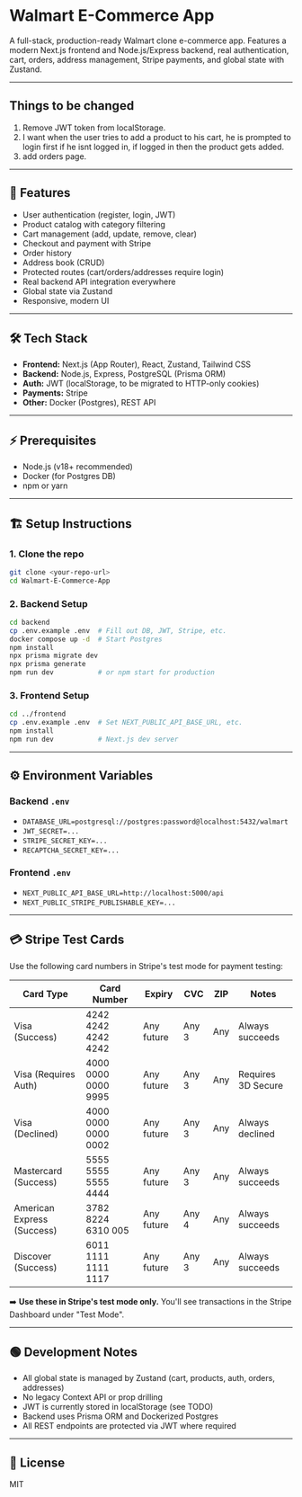 # Walmart E-Commerce App

A full-stack, production-ready Walmart clone e-commerce app. Features a modern Next.js frontend and Node.js/Express backend, real authentication, cart, orders, address management, Stripe payments, and global state with Zustand.

---

## Things to be changed

1. Remove JWT token from localStorage.
2. I want when the user tries to add a product to his cart, he is prompted to login first if he isnt logged in, if logged in then the product gets added.
3. add orders page.

---

## 🚀 Features
- User authentication (register, login, JWT)
- Product catalog with category filtering
- Cart management (add, update, remove, clear)
- Checkout and payment with Stripe
- Order history
- Address book (CRUD)
- Protected routes (cart/orders/addresses require login)
- Real backend API integration everywhere
- Global state via Zustand
- Responsive, modern UI

---

## 🛠️ Tech Stack
- **Frontend:** Next.js (App Router), React, Zustand, Tailwind CSS
- **Backend:** Node.js, Express, PostgreSQL (Prisma ORM)
- **Auth:** JWT (localStorage, to be migrated to HTTP-only cookies)
- **Payments:** Stripe
- **Other:** Docker (Postgres), REST API

---

## ⚡ Prerequisites
- Node.js (v18+ recommended)
- Docker (for Postgres DB)
- npm or yarn

---

## 🏗️ Setup Instructions

### 1. Clone the repo
```sh
git clone <your-repo-url>
cd Walmart-E-Commerce-App
```

### 2. Backend Setup
```sh
cd backend
cp .env.example .env  # Fill out DB, JWT, Stripe, etc.
docker compose up -d  # Start Postgres
npm install
npx prisma migrate dev
npx prisma generate
npm run dev           # or npm start for production
```

### 3. Frontend Setup
```sh
cd ../frontend
cp .env.example .env  # Set NEXT_PUBLIC_API_BASE_URL, etc.
npm install
npm run dev           # Next.js dev server
```

---

## ⚙️ Environment Variables
### Backend `.env`
- `DATABASE_URL=postgresql://postgres:password@localhost:5432/walmart`
- `JWT_SECRET=...`
- `STRIPE_SECRET_KEY=...`
- `RECAPTCHA_SECRET_KEY=...`

### Frontend `.env`
- `NEXT_PUBLIC_API_BASE_URL=http://localhost:5000/api`
- `NEXT_PUBLIC_STRIPE_PUBLISHABLE_KEY=...`

---

## 💳 Stripe Test Cards

Use the following card numbers in Stripe's test mode for payment testing:

| Card Type                  | Card Number           | Expiry      | CVC    | ZIP   | Notes                   |
|----------------------------|----------------------|-------------|--------|-------|-------------------------|
| Visa (Success)             | 4242 4242 4242 4242  | Any future  | Any 3  | Any   | Always succeeds         |
| Visa (Requires Auth)       | 4000 0000 0000 9995  | Any future  | Any 3  | Any   | Requires 3D Secure     |
| Visa (Declined)            | 4000 0000 0000 0002  | Any future  | Any 3  | Any   | Always declined         |
| Mastercard (Success)       | 5555 5555 5555 4444  | Any future  | Any 3  | Any   | Always succeeds         |
| American Express (Success) | 3782 8224 6310 005   | Any future  | Any 4  | Any   | Always succeeds         |
| Discover (Success)         | 6011 1111 1111 1117  | Any future  | Any 3  | Any   | Always succeeds         |

➡️ **Use these in Stripe's test mode only.** You'll see transactions in the Stripe Dashboard under "Test Mode".

---

<!--
## Dev TODO
1. Remove JWT token from localStorage.
2. Prompt login on add-to-cart if not logged in.
3. Add orders page.
-->



## 🟢 Development Notes
- All global state is managed by Zustand (cart, products, auth, orders, addresses)
- No legacy Context API or prop drilling
- JWT is currently stored in localStorage (see TODO)
- Backend uses Prisma ORM and Dockerized Postgres
- All REST endpoints are protected via JWT where required

---

## 📄 License
MIT